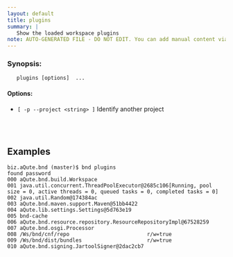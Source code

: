 ```yaml
---
layout: default
title: plugins
summary: |
   Show the loaded workspace plugins
note: AUTO-GENERATED FILE - DO NOT EDIT. You can add manual content via same filename in _ext sub-folder. 
---
```


### Synopsis: 
	   plugins [options]  ...


#### Options: 
- `[ -p --project <string> ]` Identify another project

<!-- Manual content from: ext/plugins.md --><br /><br />

## Examples

	biz.aQute.bnd (master)$ bnd plugins
	found password 
	000 aQute.bnd.build.Workspace
	001 java.util.concurrent.ThreadPoolExecutor@2685c106[Running, pool size = 0, active threads = 0, queued tasks = 0, completed tasks = 0]
	002 java.util.Random@174384ac
	003 aQute.bnd.maven.support.Maven@51bb4422
	004 aQute.lib.settings.Settings@5d763e19
	005 bnd-cache
	006 aQute.bnd.resource.repository.ResourceRepositoryImpl@67528259
	007 aQute.bnd.osgi.Processor
	008 /Ws/bnd/cnf/repo                         r/w=true
	009 /Ws/bnd/dist/bundles                     r/w=true
	010 aQute.bnd.signing.JartoolSigner@2dac2cb7
